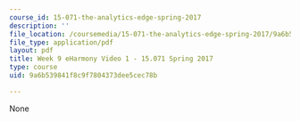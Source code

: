 ```yaml
---
course_id: 15-071-the-analytics-edge-spring-2017
description: ''
file_location: /coursemedia/15-071-the-analytics-edge-spring-2017/9a6b539841f8c9f7804373dee5cec78b_MIT15_071S17_Unit9_eHarmony.pdf
file_type: application/pdf
layout: pdf
title: Week 9 eHarmony Video 1 - 15.071 Spring 2017
type: course
uid: 9a6b539841f8c9f7804373dee5cec78b

---
```

None